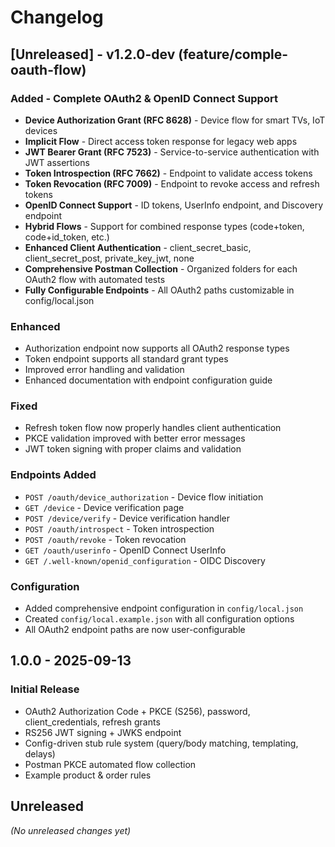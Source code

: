 # Changelog

## [Unreleased] - v1.2.0-dev (feature/comple-oauth-flow)
### Added - Complete OAuth2 & OpenID Connect Support
- **Device Authorization Grant (RFC 8628)** - Device flow for smart TVs, IoT devices
- **Implicit Flow** - Direct access token response for legacy web apps
- **JWT Bearer Grant (RFC 7523)** - Service-to-service authentication with JWT assertions
- **Token Introspection (RFC 7662)** - Endpoint to validate access tokens
- **Token Revocation (RFC 7009)** - Endpoint to revoke access and refresh tokens
- **OpenID Connect Support** - ID tokens, UserInfo endpoint, and Discovery endpoint
- **Hybrid Flows** - Support for combined response types (code+token, code+id_token, etc.)
- **Enhanced Client Authentication** - client_secret_basic, client_secret_post, private_key_jwt, none
- **Comprehensive Postman Collection** - Organized folders for each OAuth2 flow with automated tests
- **Fully Configurable Endpoints** - All OAuth2 paths customizable in config/local.json

### Enhanced
- Authorization endpoint now supports all OAuth2 response types
- Token endpoint supports all standard grant types
- Improved error handling and validation
- Enhanced documentation with endpoint configuration guide

### Fixed
- Refresh token flow now properly handles client authentication
- PKCE validation improved with better error messages
- JWT token signing with proper claims and validation

### Endpoints Added
- `POST /oauth/device_authorization` - Device flow initiation
- `GET /device` - Device verification page
- `POST /device/verify` - Device verification handler
- `POST /oauth/introspect` - Token introspection
- `POST /oauth/revoke` - Token revocation
- `GET /oauth/userinfo` - OpenID Connect UserInfo
- `GET /.well-known/openid_configuration` - OIDC Discovery

### Configuration
- Added comprehensive endpoint configuration in `config/local.json`
- Created `config/local.example.json` with all configuration options
- All OAuth2 endpoint paths are now user-configurable

## 1.0.0 - 2025-09-13
### Initial Release
- OAuth2 Authorization Code + PKCE (S256), password, client_credentials, refresh grants
- RS256 JWT signing + JWKS endpoint
- Config-driven stub rule system (query/body matching, templating, delays)
- Postman PKCE automated flow collection
- Example product & order rules

## Unreleased
*(No unreleased changes yet)*
